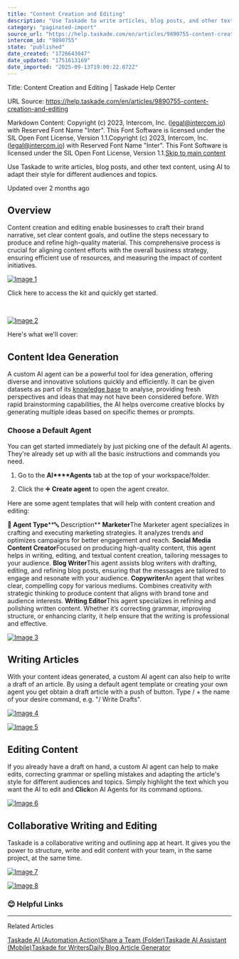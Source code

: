 ```yaml
---
title: "Content Creation and Editing"
description: "Use Taskade to write articles, blog posts, and other text content, using AI to adapt their style for different audiences and topics."
category: "paginated-import"
source_url: "https://help.taskade.com/en/articles/9890755-content-creation-and-editing"
intercom_id: "9890755"
state: "published"
date_created: "1726643047"
date_updated: "1751613169"
date_imported: "2025-09-13T19:00:22.872Z"
---
```


Title: Content Creation and Editing | Taskade Help Center

URL Source: https://help.taskade.com/en/articles/9890755-content-creation-and-editing

Markdown Content:
Copyright (c) 2023, Intercom, Inc. (legal@intercom.io) with Reserved Font Name "Inter". This Font Software is licensed under the SIL Open Font License, Version 1.1.Copyright (c) 2023, Intercom, Inc. (legal@intercom.io) with Reserved Font Name "Inter". This Font Software is licensed under the SIL Open Font License, Version 1.1.[Skip to main content](https://help.taskade.com/en/articles/9890755-content-creation-and-editing#main-content)

Use Taskade to write articles, blog posts, and other text content, using AI to adapt their style for different audiences and topics.

Updated over 2 months ago

Overview
--------

Content creation and editing enable businesses to craft their brand narrative, set clear content goals, and outline the steps necessary to produce and refine high-quality material. This comprehensive process is crucial for aligning content efforts with the overall business strategy, ensuring efficient use of resources, and measuring the impact of content initiatives.

[![Image 1](https://downloads.intercomcdn.com/i/o/plyqw4hf/1325476026/fcfb6c9961062af71d1f6aad8ad9/CleanShot%2B2024-09-18%2Bat%2B15_45_45-402x.png?expires=1757791800&signature=e28622c3b2312593693a763b59544ebe9d607051d3a446efe823c3d7f1a82eef&req=dSMlE815m4FdX%2FMW1HO4zSjBd6NCxCQ5sz2L9%2BbFznq%2F2UN%2BfTjV%2Bf1dA7re%0AqN8oKOkBYodUT7ooke4%3D%0A)](https://downloads.intercomcdn.com/i/o/plyqw4hf/1325476026/fcfb6c9961062af71d1f6aad8ad9/CleanShot%2B2024-09-18%2Bat%2B15_45_45-402x.png?expires=1757791800&signature=e28622c3b2312593693a763b59544ebe9d607051d3a446efe823c3d7f1a82eef&req=dSMlE815m4FdX%2FMW1HO4zSjBd6NCxCQ5sz2L9%2BbFznq%2F2UN%2BfTjV%2Bf1dA7re%0AqN8oKOkBYodUT7ooke4%3D%0A)

Click here to access the kit and quickly get started.

​

[![Image 2](https://downloads.intercomcdn.com/i/o/plyqw4hf/1585139529/d49c7e7caedf0be39a87b9389efd/Kits+PNG+2.png?expires=1757791800&signature=22b109cdfd83c1a9a9fc567a5d4f6a6896d06c5766b0189105294a72c89871dd&req=dSUvE8h9lIRdUPMW1HO4zRYOWoOv9IPqu7rxKkcr59JmbO%2BGTA5sw%2FTV%2B8FU%0AlCQ3bBmSzeueU4U4YL0%3D%0A)](https://www.taskade.com/bundle/01JH1ZB5H8R1X5RFZZQ4W2CRJ8)

Here's what we'll cover:

Content Idea Generation
-----------------------

A custom AI agent can be a powerful tool for idea generation, offering diverse and innovative solutions quickly and efficiently. It can be given datasets as part of its [knowledge base](https://help.taskade.com/en/articles/9495190-agent-knowledge-data) to analyse, providing fresh perspectives and ideas that may not have been considered before. With rapid brainstorming capabilities, the AI helps overcome creative blocks by generating multiple ideas based on specific themes or prompts.

### Choose a Default Agent

You can get started immediately by just picking one of the default AI agents. They're already set up with all the basic instructions and commands you need.

1. Go to the **AI****Agents** tab at the top of your workspace/folder.

2. Click the ➕ **Create agent** to open the agent creator.

Here are some agent templates that will help with content creation and editing:

**👥 Agent Type****🔤 Description**
**Marketer**The Marketer agent specializes in crafting and executing marketing strategies. It analyzes trends and optimizes campaigns for better engagement and reach.
**Social Media Content Creator**Focused on producing high-quality content, this agent helps in writing, editing, and textual content creation, tailoring messages to your audience.
**Blog Writer**This agent assists blog writers with drafting, editing, and refining blog posts, ensuring that the messages are tailored to engage and resonate with your audience.
**Copywriter**An agent that writes clear, compelling copy for various mediums. Combines creativity with strategic thinking to produce content that aligns with brand tone and audience interests.
**Writing Editor**This agent specializes in refining and polishing written content. Whether it’s correcting grammar, improving structure, or enhancing clarity, it help ensure that the writing is professional and effective.

[![Image 3](https://downloads.intercomcdn.com/i/o/1183855199/f75e5ea2335ea7423c3d14b4/CleanShot+2024-09-18+at+15_42_53%402x.png?expires=1757791800&signature=15072bfbfe1bfb02a8706d7628215c6ea4b46794d95d67ca8ff8c6d1e1a33533&req=dSEvFcF7mIBWUPMW1HO4zZFu0znXmFL7ghhkoypmmEL30ZgTVQ8fZwql%2FxvQ%0AFr%2FOWIOn3JDWhYar5rE%3D%0A)](https://downloads.intercomcdn.com/i/o/1183855199/f75e5ea2335ea7423c3d14b4/CleanShot+2024-09-18+at+15_42_53%402x.png?expires=1757791800&signature=15072bfbfe1bfb02a8706d7628215c6ea4b46794d95d67ca8ff8c6d1e1a33533&req=dSEvFcF7mIBWUPMW1HO4zZFu0znXmFL7ghhkoypmmEL30ZgTVQ8fZwql%2FxvQ%0AFr%2FOWIOn3JDWhYar5rE%3D%0A)

Writing Articles
----------------

With your content ideas generated, a custom AI agent can also help to write a draft of an article. By using a default agent template or creating your own agent you get obtain a draft article with a push of button. Type / + the name of your desire command, e.g. "/ Write Drafts".

[![Image 4](https://downloads.intercomcdn.com/i/o/1183863977/e5b4da0c4301c563586996d5/CleanShot+2024-09-18+at+15_45_45%402x.png?expires=1757791800&signature=c1ca63435cfd9bded93f26f258b14a7f0f200928baeb6512fe091df16b20f5eb&req=dSEvFcF4nohYXvMW1HO4zaLe1dCC1gT50eyveCech9pUJ1W8%2F6sDywuwD7XY%0Az5T%2BCREvxLtXL8muzpo%3D%0A)](https://downloads.intercomcdn.com/i/o/1183863977/e5b4da0c4301c563586996d5/CleanShot+2024-09-18+at+15_45_45%402x.png?expires=1757791800&signature=c1ca63435cfd9bded93f26f258b14a7f0f200928baeb6512fe091df16b20f5eb&req=dSEvFcF4nohYXvMW1HO4zaLe1dCC1gT50eyveCech9pUJ1W8%2F6sDywuwD7XY%0Az5T%2BCREvxLtXL8muzpo%3D%0A)

[![Image 5](https://downloads.intercomcdn.com/i/o/1183864717/5ded638cbdcd650a95aacdde/CleanShot+2024-09-18+at+15_51_39%402x.png?expires=1757791800&signature=26fede9d029438f9a6af77b9769b7a0e707ff129479735a6b1ea18cd5b63b379&req=dSEvFcF4mYZeXvMW1HO4zfEckjWjZ3vkPKMbbNne1R%2FifimVbW20060VeRhM%0AB%2F0zzJ%2FqM0b3rMeIhuc%3D%0A)](https://downloads.intercomcdn.com/i/o/1183864717/5ded638cbdcd650a95aacdde/CleanShot+2024-09-18+at+15_51_39%402x.png?expires=1757791800&signature=26fede9d029438f9a6af77b9769b7a0e707ff129479735a6b1ea18cd5b63b379&req=dSEvFcF4mYZeXvMW1HO4zfEckjWjZ3vkPKMbbNne1R%2FifimVbW20060VeRhM%0AB%2F0zzJ%2FqM0b3rMeIhuc%3D%0A)

Editing Content
---------------

If you already have a draft on hand, a custom AI agent can help to make edits, correcting grammar or spelling mistakes and adapting the article's style for different audiences and topics. Simply highlight the text which you want the AI to edit and **Click**on AI Agents for its command options.

[![Image 6](https://downloads.intercomcdn.com/i/o/1183867467/105013b510344ad106db289b/CleanShot+2024-09-18+at+15_52_41%402x.png?expires=1757791800&signature=31723f57e8584dea93aa65f23cf9f17add3550bdeb99b1c3dd75d9927e0c5aaa&req=dSEvFcF4moVZXvMW1HO4zVT0RL24PDwTG3Ay3F6qjAG7rjxZAabCHpWZpy0%2F%0A0ohsNNWZQWWoQYHIgvM%3D%0A)](https://downloads.intercomcdn.com/i/o/1183867467/105013b510344ad106db289b/CleanShot+2024-09-18+at+15_52_41%402x.png?expires=1757791800&signature=31723f57e8584dea93aa65f23cf9f17add3550bdeb99b1c3dd75d9927e0c5aaa&req=dSEvFcF4moVZXvMW1HO4zVT0RL24PDwTG3Ay3F6qjAG7rjxZAabCHpWZpy0%2F%0A0ohsNNWZQWWoQYHIgvM%3D%0A)

Collaborative Writing and Editing
---------------------------------

Taskade is a collaborative writing and outlining app at heart. It gives you the power to structure, write and edit content with your team, in the same project, at the same time.

[![Image 7](https://downloads.intercomcdn.com/i/o/1192161630/ec7868f249148ba4b6a9f4ca/CleanShot+2024-09-25+at+14_21_11%402x.png?expires=1757791800&signature=17fd5c9565858de072780fd19e44834b201a5a9d09aac3b80fc45ccf4c7f2b20&req=dSEuFMh4nIdcWfMW1HO4zZCVX6U9HD4KQJh6MROPZ1Vot2o6I89%2B4yX74zfL%0ATTc0sEywSGNz7%2BY3hJ4%3D%0A)](https://downloads.intercomcdn.com/i/o/1192161630/ec7868f249148ba4b6a9f4ca/CleanShot+2024-09-25+at+14_21_11%402x.png?expires=1757791800&signature=17fd5c9565858de072780fd19e44834b201a5a9d09aac3b80fc45ccf4c7f2b20&req=dSEuFMh4nIdcWfMW1HO4zZCVX6U9HD4KQJh6MROPZ1Vot2o6I89%2B4yX74zfL%0ATTc0sEywSGNz7%2BY3hJ4%3D%0A)

[![Image 8](https://downloads.intercomcdn.com/i/o/1192164756/4278d8470792bff3f748b692/CleanShot+2024-09-25+at+14_28_37%402x.png?expires=1757791800&signature=9d7fc625e406bc89d83751a81341ade87dd205fd8129bbb91ef555c0ada9e080&req=dSEuFMh4mYZaX%2FMW1HO4zZ%2FP1JpsPJvu9tkGRRnFGGt92MczA9%2FreJQwNrBs%0ALOVg5X%2BYJQE9%2BHzBKLc%3D%0A)](https://downloads.intercomcdn.com/i/o/1192164756/4278d8470792bff3f748b692/CleanShot+2024-09-25+at+14_28_37%402x.png?expires=1757791800&signature=9d7fc625e406bc89d83751a81341ade87dd205fd8129bbb91ef555c0ada9e080&req=dSEuFMh4mYZaX%2FMW1HO4zZ%2FP1JpsPJvu9tkGRRnFGGt92MczA9%2FreJQwNrBs%0ALOVg5X%2BYJQE9%2BHzBKLc%3D%0A)

### 😊 Helpful Links

* * *

Related Articles

[Taskade AI (Automation Action)](https://help.taskade.com/en/articles/8958472-taskade-ai-automation-action)[Share a Team (Folder)](https://help.taskade.com/en/articles/8958494-share-a-team-folder)[Taskade AI Assistant (Mobile)](https://help.taskade.com/en/articles/8958572-taskade-ai-assistant-mobile)[Taskade for Writers](https://help.taskade.com/en/articles/8958686-taskade-for-writers)[Daily Blog Article Generator](https://help.taskade.com/en/articles/10575689-daily-blog-article-generator)
